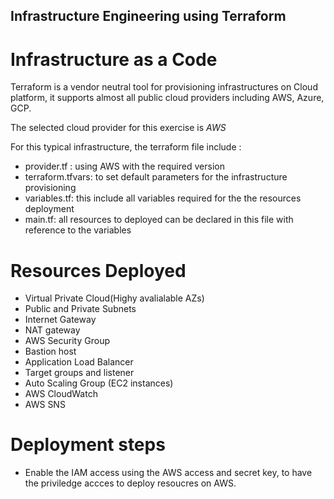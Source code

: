 ## Infrastructure Engineering using Terraform 

# Infrastructure as a Code

Terraform is a vendor neutral tool for provisioning infrastructures on Cloud platform, it supports almost all public cloud providers including AWS, Azure, GCP.

The selected cloud provider for this exercise is *AWS*

For this typical infrastructure, the terraform file include :
* provider.tf : using AWS with the required version
* terraform.tfvars: to set default parameters for the infrastructure provisioning
* variables.tf: this include all variables required for the the resources deployment 
* main.tf: all resources to deployed can be declared in this file with reference to the variables


# Resources Deployed

* Virtual Private Cloud(Highy avalialable AZs)
* Public and Private Subnets
* Internet Gateway
* NAT gateway
* AWS Security Group
* Bastion host
* Application Load Balancer
* Target groups and listener
* Auto Scaling Group (EC2 instances)
* AWS CloudWatch
* AWS SNS 

# Deployment steps

* Enable the IAM access using the AWS access and secret key, to have the priviledge accces to deploy resoucres on AWS.

